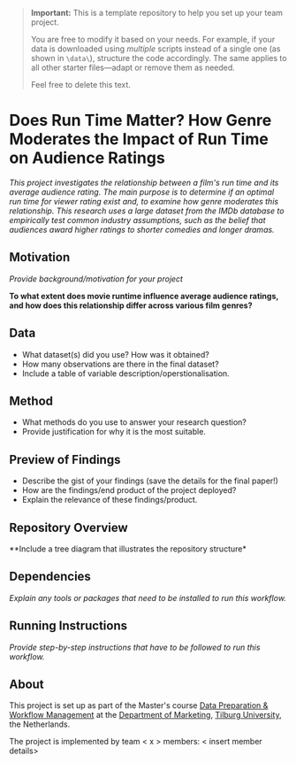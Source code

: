 > **Important:** This is a template repository to help you set up your team project.
>
> You are free to modify it based on your needs. For example, if your data is downloaded using *multiple* scripts instead of a single one (as shown in `\data\`), structure the code accordingly. The same applies to all other starter files—adapt or remove them as needed.
>
> Feel free to delete this text.

# Does Run Time Matter? How Genre Moderates the Impact of Run Time on Audience Ratings

*This project investigates the relationship between a film's run time and its average audience rating. The main purpose is to determine if an optimal run time for viewer rating exist and, to examine how genre moderates this relationship. This research uses a large dataset from the IMDb database to empirically test common industry assumptions, such as the belief that audiences award higher ratings to shorter comedies and longer dramas.*

## Motivation

*Provide background/motivation for your project*

**To what extent does movie runtime influence average audience ratings, and how does this relationship differ across various film genres?**

## Data

-   What dataset(s) did you use? How was it obtained?
-   How many observations are there in the final dataset?
-   Include a table of variable description/operstionalisation.

## Method

-   What methods do you use to answer your research question?
-   Provide justification for why it is the most suitable.

## Preview of Findings

-   Describe the gist of your findings (save the details for the final paper!)
-   How are the findings/end product of the project deployed?
-   Explain the relevance of these findings/product.

## Repository Overview

\*\*Include a tree diagram that illustrates the repository structure\*

## Dependencies

*Explain any tools or packages that need to be installed to run this workflow.*

## Running Instructions

*Provide step-by-step instructions that have to be followed to run this workflow.*

## About

This project is set up as part of the Master's course [Data Preparation & Workflow Management](https://dprep.hannesdatta.com/) at the [Department of Marketing](https://www.tilburguniversity.edu/about/schools/economics-and-management/organization/departments/marketing), [Tilburg University](https://www.tilburguniversity.edu/), the Netherlands.

The project is implemented by team \< x \> members: \< insert member details\>
